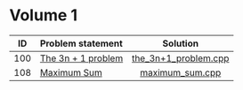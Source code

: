 # Volume 1

| ID  |                                                         Problem statement                                                          |                    Solution                    |
|:---:|:-----------------------------------------------------------------------------------------------------------------------------------|:----------------------------------------------:|
| 100 | [The 3n + 1 problem](http://uva.onlinejudge.org/index.php?option=com_onlinejudge&Itemid=8&category=3&page=show_problem&problem=36) | [the_3n+1_problem.cpp](./the_3n+1_problem.cpp) |
| 108 | [Maximum Sum](http://uva.onlinejudge.org/index.php?option=com_onlinejudge&Itemid=8&category=3&page=show_problem&problem=44)        | [maximum_sum.cpp](./maximum_sum.cpp)           |

